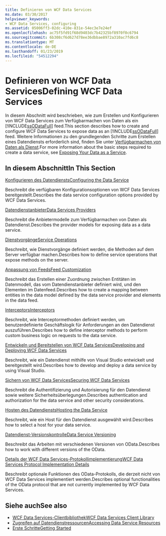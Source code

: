 ```yaml
---
title: Definieren von WCF Data Services
ms.date: 03/30/2017
helpviewer_keywords:
- WCF Data Services, configuring
ms.assetid: 05006ff3-02dc-410e-831e-54ec3e7e24ef
ms.openlocfilehash: ac75f5fd91f68d9403dc7b42325bf8970f0c6794
ms.sourcegitcommit: 6b308cf6d627d78ee36dbbae8972a310ac7fd6c8
ms.translationtype: MT
ms.contentlocale: de-DE
ms.lasthandoff: 01/23/2019
ms.locfileid: "54512294"
---
```

# <a name="defining-wcf-data-services"></a><span data-ttu-id="4c5a7-102">Definieren von WCF Data Services</span><span class="sxs-lookup"><span data-stu-id="4c5a7-102">Defining WCF Data Services</span></span>

<span data-ttu-id="4c5a7-103">In diesem Abschnitt wird beschrieben, wie zum Erstellen und Konfigurieren von WCF Data Services zum Verfügbarmachen von Daten als ein [!INCLUDE[ssODataFull](../../../../includes/ssodatafull-md.md)] feed.</span><span class="sxs-lookup"><span data-stu-id="4c5a7-103">This section describes how to create and configure WCF Data Services to expose data as an [!INCLUDE[ssODataFull](../../../../includes/ssodatafull-md.md)] feed.</span></span> <span data-ttu-id="4c5a7-104">Weitere Informationen zu den grundlegenden Schritte zum Erstellen eines Datendiensts erforderlich sind, finden Sie unter [Verfügbarmachen von Daten als Dienst](../../../../docs/framework/data/wcf/exposing-your-data-as-a-service-wcf-data-services.md).</span><span class="sxs-lookup"><span data-stu-id="4c5a7-104">For more information about the basic steps required to create a data service, see [Exposing Your Data as a Service](../../../../docs/framework/data/wcf/exposing-your-data-as-a-service-wcf-data-services.md).</span></span>

## <a name="in-this-section"></a><span data-ttu-id="4c5a7-105">In diesem Abschnitt</span><span class="sxs-lookup"><span data-stu-id="4c5a7-105">In This Section</span></span>

 [<span data-ttu-id="4c5a7-106">Konfigurieren des Datendiensts</span><span class="sxs-lookup"><span data-stu-id="4c5a7-106">Configuring the Data Service</span></span>](../../../../docs/framework/data/wcf/configuring-the-data-service-wcf-data-services.md)

 <span data-ttu-id="4c5a7-107">Beschreibt die verfügbaren Konfigurationsoptionen von WCF Data Services bereitgestellt.</span><span class="sxs-lookup"><span data-stu-id="4c5a7-107">Describes the data service configuration options provided by WCF Data Services.</span></span>

 [<span data-ttu-id="4c5a7-108">Datendienstanbieter</span><span class="sxs-lookup"><span data-stu-id="4c5a7-108">Data Services Providers</span></span>](../../../../docs/framework/data/wcf/data-services-providers-wcf-data-services.md)

 <span data-ttu-id="4c5a7-109">Beschreibt die Anbietermodelle zum Verfügbarmachen von Daten als Datendienst.</span><span class="sxs-lookup"><span data-stu-id="4c5a7-109">Describes the provider models for exposing data as a data service.</span></span>

 [<span data-ttu-id="4c5a7-110">Dienstvorgänge</span><span class="sxs-lookup"><span data-stu-id="4c5a7-110">Service Operations</span></span>](../../../../docs/framework/data/wcf/service-operations-wcf-data-services.md)

 <span data-ttu-id="4c5a7-111">Beschreibt, wie Dienstvorgänge definiert werden, die Methoden auf dem Server verfügbar machen.</span><span class="sxs-lookup"><span data-stu-id="4c5a7-111">Describes how to define service operations that expose methods on the server.</span></span>

 [<span data-ttu-id="4c5a7-112">Anpassung von Feeds</span><span class="sxs-lookup"><span data-stu-id="4c5a7-112">Feed Customization</span></span>](../../../../docs/framework/data/wcf/feed-customization-wcf-data-services.md)

 <span data-ttu-id="4c5a7-113">Beschreibt das Erstellen einer Zuordnung zwischen Entitäten im Datenmodell, das vom Datendienstanbieter definiert wird, und den Elementen im Datenfeed.</span><span class="sxs-lookup"><span data-stu-id="4c5a7-113">Describes how to create a mapping between entities in the data model defined by the data service provider and elements in the data feed.</span></span>

 [<span data-ttu-id="4c5a7-114">Interceptors</span><span class="sxs-lookup"><span data-stu-id="4c5a7-114">Interceptors</span></span>](../../../../docs/framework/data/wcf/interceptors-wcf-data-services.md)

 <span data-ttu-id="4c5a7-115">Beschreibt, wie Interceptormethoden definiert werden, um benutzerdefinierte Geschäftslogik für Anforderungen an den Datendienst auszuführen.</span><span class="sxs-lookup"><span data-stu-id="4c5a7-115">Describes how to define interceptor methods to perform custom business logic on requests to the data service.</span></span>

 [<span data-ttu-id="4c5a7-116">Entwickeln und Bereitstellen von WCF Data Services</span><span class="sxs-lookup"><span data-stu-id="4c5a7-116">Developing and Deploying WCF Data Services</span></span>](../../../../docs/framework/data/wcf/developing-and-deploying-wcf-data-services.md)

 <span data-ttu-id="4c5a7-117">Beschreibt, wie ein Datendienst mithilfe von Visual Studio entwickelt und bereitgestellt wird.</span><span class="sxs-lookup"><span data-stu-id="4c5a7-117">Describes how to develop and deploy a data service by using Visual Studio.</span></span>

 [<span data-ttu-id="4c5a7-118">Sichern von WCF Data Services</span><span class="sxs-lookup"><span data-stu-id="4c5a7-118">Securing WCF Data Services</span></span>](../../../../docs/framework/data/wcf/securing-wcf-data-services.md)

 <span data-ttu-id="4c5a7-119">Beschreibt die Authentifizierung und Autorisierung für den Datendienst sowie weitere Sicherheitsüberlegungen.</span><span class="sxs-lookup"><span data-stu-id="4c5a7-119">Describes authentication and authorization for the data service and other security considerations.</span></span>

 [<span data-ttu-id="4c5a7-120">Hosten des Datendiensts</span><span class="sxs-lookup"><span data-stu-id="4c5a7-120">Hosting the Data Service</span></span>](../../../../docs/framework/data/wcf/hosting-the-data-service-wcf-data-services.md)

 <span data-ttu-id="4c5a7-121">Beschreibt, wie ein Host für den Datendienst ausgewählt wird.</span><span class="sxs-lookup"><span data-stu-id="4c5a7-121">Describes how to select a host for your data service.</span></span>

 [<span data-ttu-id="4c5a7-122">Datendienst-Versionskontrolle</span><span class="sxs-lookup"><span data-stu-id="4c5a7-122">Data Service Versioning</span></span>](../../../../docs/framework/data/wcf/data-service-versioning-wcf-data-services.md)

 <span data-ttu-id="4c5a7-123">Beschreibt das Arbeiten mit verschiedenen Versionen von OData.</span><span class="sxs-lookup"><span data-stu-id="4c5a7-123">Describes how to work with different versions of the OData.</span></span>

 [<span data-ttu-id="4c5a7-124">Details der WCF Data Services-Protokollimplementierung</span><span class="sxs-lookup"><span data-stu-id="4c5a7-124">WCF Data Services Protocol Implementation Details</span></span>](../../../../docs/framework/data/wcf/wcf-data-services-protocol-implementation-details.md)

 <span data-ttu-id="4c5a7-125">Beschreibt optionale Funktionen des OData-Protokolls, die derzeit nicht von WCF Data Services implementiert werden.</span><span class="sxs-lookup"><span data-stu-id="4c5a7-125">Describes optional functionalities of the OData protocol that are not currently implemented by WCF Data Services.</span></span>

## <a name="see-also"></a><span data-ttu-id="4c5a7-126">Siehe auch</span><span class="sxs-lookup"><span data-stu-id="4c5a7-126">See also</span></span>

- [<span data-ttu-id="4c5a7-127">WCF Data Services-Clientbibliothek</span><span class="sxs-lookup"><span data-stu-id="4c5a7-127">WCF Data Services Client Library</span></span>](../../../../docs/framework/data/wcf/wcf-data-services-client-library.md)
- [<span data-ttu-id="4c5a7-128">Zugreifen auf Datendienstressourcen</span><span class="sxs-lookup"><span data-stu-id="4c5a7-128">Accessing Data Service Resources</span></span>](../../../../docs/framework/data/wcf/accessing-data-service-resources-wcf-data-services.md)
- [<span data-ttu-id="4c5a7-129">Erste Schritte</span><span class="sxs-lookup"><span data-stu-id="4c5a7-129">Getting Started</span></span>](../../../../docs/framework/data/wcf/getting-started-with-wcf-data-services.md)

